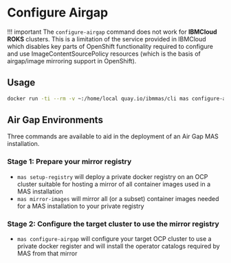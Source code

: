 # Configure Airgap

!!! important
    The `configure-airgap` command does not work for **IBMCloud ROKS** clusters.  This is a limitation of the service provided in IBMCloud which disables key parts of OpenShift functionality required to configure and use ImageContentSourcePolicy resources (which is the basis of airgap/image mirroring support in OpenShift).


## Usage

```bash
docker run -ti --rm -v ~:/home/local quay.io/ibmmas/cli mas configure-airgap
```


## Air Gap Environments
Three commands are available to aid in the deployment of an Air Gap MAS installation.

### Stage 1: Prepare your mirror registry
- `mas setup-registry` will deploy a private docker registry on an OCP cluster suitable for hosting a mirror of all container images used in a MAS installation
- `mas mirror-images` will mirror all (or a subset) container images needed for a MAS installation to your private registry

### Stage 2: Configure the target cluster to use the mirror registry
- `mas configure-airgap` will configure your target OCP cluster to use a private docker register and will install the operator catalogs required by MAS from that mirror
